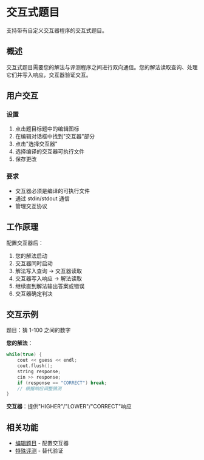 # 交互式题目

支持带有自定义交互器程序的交互式题目。

## 概述

交互式题目需要您的解法与评测程序之间进行双向通信。您的解法读取查询、处理它们并写入响应，交互器验证交互。

## 用户交互

### 设置

1. 点击题目标题中的编辑图标
2. 在编辑对话框中找到"交互器"部分
3. 点击"选择交互器"
4. 选择编译的交互器可执行文件
5. 保存更改

### 要求

- 交互器必须是编译的可执行文件
- 通过 stdin/stdout 通信
- 管理交互协议

## 工作原理

配置交互器后：
1. 您的解法启动
2. 交互器同时启动
3. 解法写入查询 → 交互器读取
4. 交互器写入响应 → 解法读取
5. 继续直到解法输出答案或错误
6. 交互器确定判决

## 交互示例

题目：猜 1-100 之间的数字

**您的解法**：
```cpp
while(true) {
    cout << guess << endl;
    cout.flush();
    string response;
    cin >> response;
    if (response == "CORRECT") break;
    // 根据响应调整猜测
}
```

**交互器**：提供"HIGHER"/"LOWER"/"CORRECT"响应

## 相关功能

- [编辑题目](edit-problem.md) - 配置交互器
- [特殊评测](special-judge.md) - 替代验证
